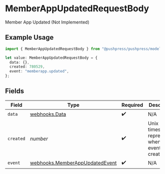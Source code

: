 # MemberAppUpdatedRequestBody

Member App Updated (Not Implemented)

## Example Usage

```typescript
import { MemberAppUpdatedRequestBody } from "@pushpress/pushpress/models/webhooks";

let value: MemberAppUpdatedRequestBody = {
  data: {},
  created: 780529,
  event: "memberapp.updated",
};
```

## Fields

| Field                                                                            | Type                                                                             | Required                                                                         | Description                                                                      |
| -------------------------------------------------------------------------------- | -------------------------------------------------------------------------------- | -------------------------------------------------------------------------------- | -------------------------------------------------------------------------------- |
| `data`                                                                           | [webhooks.Data](../../models/webhooks/data.md)                                   | :heavy_check_mark:                                                               | N/A                                                                              |
| `created`                                                                        | *number*                                                                         | :heavy_check_mark:                                                               | Unix timestamp representing when the event was created                           |
| `event`                                                                          | [webhooks.MemberAppUpdatedEvent](../../models/webhooks/memberappupdatedevent.md) | :heavy_check_mark:                                                               | N/A                                                                              |